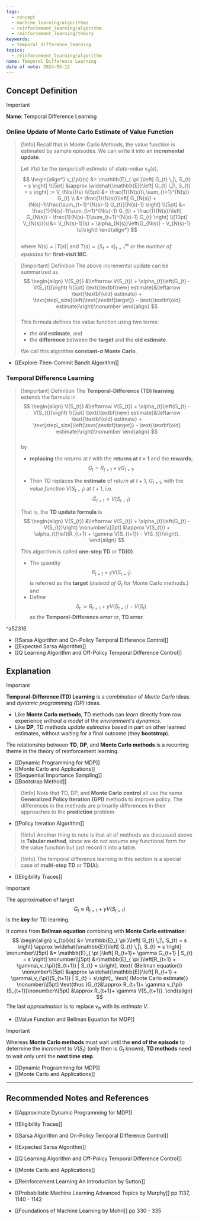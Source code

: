 ```yaml
---
tags:
  - concept
  - machine_learning/algorithms
  - reinforcement_learning/algorithm
  - reinforcement_learning/theory
keywords:
  - temporal_difference_learning
topics:
  - reinforcement_learning/algorithm
name: Temporal Difference Learning
date of note: 2024-05-12
---
```


## Concept Definition

>[!important]
>**Name**: Temporal Difference Learning

### Online Update of Monte Carlo Estimate of Value Function

>[!info]
>Recall that in Monte Carlo Methods, the value function is estimated by sample episodes. We can write it into an **incremental update**. 
>
>Let $V(s)$ be the *(empirical) estimate* of *state-value* $v_{\pi}(s)$,  
>$$
> \begin{align*}
> v_{\pi}(s) &= \mathbb{E}_{ \pi }\left[  G_{t} \,|\, S_{t} = s \right]  \\[5pt]
> &\approx \widehat{\mathbb{E}}\left[  G_{t} \,|\, S_{t} = s \right]  := V_{N(s)}(s)  \\[5pt]
> &= \frac{1}{N(s)}\,\sum_{t=1}^{N(s)} G_{t} \\
> &= \frac{1}{N(s)}\left[ G_{N(s)} + (N(s)-1)\frac{\sum_{t=1}^{N(s)-1} G_{t}}{N(s)-1} \right]  \\[5pt]
> &= \frac{1}{N(s)-1}\sum_{t=1}^{N(s)-1} G_{t} + \frac{1}{N(s)}\left[ G_{N(s)} -  \frac{1}{N(s)-1}\sum_{t=1}^{N(s)-1} G_{t} \right]  \\[10pt]
> V_{N(s)}(s)&= V_{N(s)-1}(s) + \alpha_{N(s)}\left(G_{N(s)} -  V_{N(s)-1}(s)\right)
> \end{align*}
>$$  
>where $N(s) = |T(s)|$ and $T(s) = \{S_{t}=s\}_{t=1}^{\infty}$ or the *number of epsiodes* for **first-visit MC**. 

>[!important] Definition
>The above incremental update can be summarized as 
>$$
>\begin{align}
> V(S_{t}) &\leftarrow V(S_{t}) + \alpha_{t}\left(G_{t} - V(S_{t})\right) \\[5pt]
> \text{\textbf{new} estimate}&\leftarrow \text{\textbf{old} estimate} + \text{step\_size}\left(\text{\textbf{target}} - \text{\textbf{old} estimate}\right)\nonumber
> \end{align}
>$$  
>This formula defines the value function using two terms: 
>- the **old estimate**, and 
>- the **difference** between the **target** and the **old estimate**. 
>  
>We call this algorithm **constant-$\alpha$ Monte Carlo**. 

- [[Explore-Then-Commit Bandit Algorithm]]

### Temporal Difference Learning

>[!important] Definition
>The **Temporal-Difference (TD) learning** extends the formula in
>$$
>\begin{align}
> V(S_{t}) &\leftarrow V(S_{t}) + \alpha_{t}\left(G_{t} - V(S_{t})\right) \\[5pt]
> \text{\textbf{new} estimate}&\leftarrow \text{\textbf{old} estimate} + \text{step\_size}\left(\text{\textbf{target}} - \text{\textbf{old} estimate}\right)\nonumber
> \end{align}
>$$  
>  by 
>  - **replacing** the *returns* at $t$ with the **returns at $t+1$** and the **rewards**; 
>  $$G_{t} = R_{t+1}+ \gamma  G_{t+1}.$$ 
>  
> -  Then TD replaces the **estimate** of *return* at $t+1$, $G_{t+1}$, with the *value function* $V(S_{t+1})$ at $t+1$, i.e. $$\hat{G}_{t+1} = V(S_{t+1})$$ 
>   
> That is, the **TD update formula** is
> $$ 
> \begin{align}
> V(S_{t}) &\leftarrow V(S_{t}) + \alpha_{t}\left(G_{t} - V(S_{t})\right) \nonumber\\[5pt]
> &\approx V(S_{t}) + \alpha_{t}\left(R_{t+1} + \gamma V(S_{t+1})  - V(S_{t})\right). 
> \end{align}
>$$  
>
>This algorithm is called **one-step TD** or **TD(0)**. 
>
>  
>- The quantity $$R_{t+1} + \gamma V(S_{t+1})$$ is referred as the **target** (*instead of* $G_{t}$ for Monte Carlo methods.) and 
>- Define $$\delta_{t} := R_{t+1} + \gamma V(S_{t+1})  - V(S_{t})$$ as the **Temporal-Difference error** or, **TD error**. 

^a52316

- [[Sarsa Algorithm and On-Policy Temporal Difference Control]]
- [[Expected Sarsa Algorithm]]
- [[Q Learning Algorithm and Off-Policy Temporal Difference Control]]


## Explanation


>[!important] 
>**Temporal-Difference (TD) Learning** is a *combination* of *Monte Carlo* ideas and *dynamic programming (DP)* ideas. 
>- Like **Monte Carlo methods**, TD methods can *learn* directly from raw experience *without a model* of the  *environment’s dynamics*. 
>- Like **DP**, TD methods *update estimates* based in part on other learned estimates, without waiting for a final outcome (they **bootstrap**). 
>
>The relationship between **TD**, **DP**, and **Monte Carlo methods** is a recurring theme in the theory of reinforcement learning. 

- [[Dynamic Programming for MDP]]
- [[Monte Carlo and Applications]]
- [[Sequential Importance Sampling]]
- [[Bootstrap Method]]

>[!info]
> Note that TD, DP, and **Monte Carlo control** all use the same **Generalized Policy Iteration (GPI)** methods to improve policy. The differences in the methods are primarily differences in their approaches to the **prediction** problem.

- [[Policy Iteration Algorithm]]

>[!info]
> Another thing to note is that all of methods we discussed above is **Tabular method**, since we do not assume any functional form for the value function but just record it into a table. 

>[!info]
>The temporal difference learning in this section is a special case of **multi-step TD** or **TD($\lambda$)**. 

- [[Eligibility Traces]]

>[!important]
>The approximation of target $$G_{t} \approx R_{t+1} + \gamma V(S_{t+1})$$ is the **key** for TD learning. 
>
>It comes from **Bellman equation** combining with **Monte Carlo estimation**:
>$$
> \begin{align}
> v_{\pi}(s) &= \mathbb{E}_{ \pi }\left[  G_{t} \,|\, S_{t} = s \right] \approx \widehat{\mathbb{E}}\left[  G_{t} \,|\, S_{t} = s \right] \nonumber\\[5pt]
> &=  \mathbb{E}_{ \pi }\left[ R_{t+1}+ \gamma G_{t+1} | S_{t} = s \right]  \nonumber\\[5pt]
> &=\mathbb{E}_{ \pi }\left[R_{t+1}  + \gamma\,v_{\pi}(S_{t+1}) | S_{t} = s\right], \text{ (Bellman equation)} \nonumber\\[5pt]
> &\approx \widehat{\mathbb{E}}\left[ R_{t+1}  + \gamma\,v_{\pi}(S_{t+1}) | S_{t} = s\right],, \text{ (Monte Carlo estimate)} \nonumber\\[5pt]
> \text{thus }G_{t}&\approx R_{t+1}+  \gamma v_{\pi}(S_{t+1})\nonumber\\[5pt]
> &\approx R_{t+1}+  \gamma  V(S_{t+1}).
> \end{align}
>$$ 
>The last *approximation* is to replace $v_{\pi}$ with its *estimate* $V$. 

- [[Value Function and Bellman Equation for MDP]]

>[!important]
>Whereas **Monte Carlo methods** must wait until the **end of the episode** to determine the *increment* to $V(S_t)$ (only then is $G_t$ known), **TD methods** need to wait only until the **next time step**. 
>  


- [[Dynamic Programming for MDP]]
- [[Monte Carlo and Applications]]


-----------
##  Recommended Notes and References

- [[Approximate Dynamic Programming for MDP]]


- [[Eligibility Traces]]
- [[Sarsa Algorithm and On-Policy Temporal Difference Control]]
- [[Expected Sarsa Algorithm]]
- [[Q Learning Algorithm and Off-Policy Temporal Difference Control]]

- [[Monte Carlo and Applications]]

- [[Reinforcement Learning An Introduction by Sutton]]
- [[Probabilistic Machine Learning Advanced Topics by Murphy]] pp 1137, 1140 - 1142
- [[Foundations of Machine Learning by Mohri]] pp 330 - 335